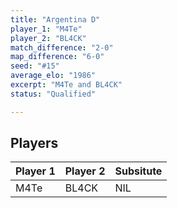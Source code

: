 ```yaml
---
title: "Argentina D"
player_1: "M4Te"
player_2: "BL4CK"
match_difference: "2-0"
map_difference: "6-0"
seed: "#15"
average_elo: "1986"
excerpt: "M4Te and BL4CK"
status: "Qualified"

---
```

## Players

| Player 1 | Player 2 | Subsitute |
| -- | -- | -- |
| M4Te | BL4CK | NIL |
